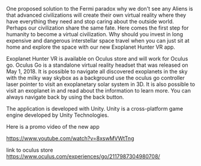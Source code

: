One proposed solution to the Fermi paradox why we don't see any Aliens is that advanced civilizations will create their own virtual reality where they have everything they need and stop caring about the outside world. Perhaps our civilization share the same fate. 
Here comes the first step for humanity to become a virtual civilization. Why should you invest in long expensive and dangerous interstellar space travel when you can just sit at home and explore the space with our new Exoplanet Hunter VR app.

Exoplanet Hunter VR is available on Oculus store and will work for Oculus go. Oculus Go is a standalone virtual reality headset that was released on May 1, 2018. It is possible to navigate all discovered exoplanets in the sky with the milky way skybox as a background use the oculus go controller laser pointer to visit an exoplanetary solar system in 3D. It is also possible to visit an exoplanet in and read about the information to learn more. You can always navigate back by using the back button.

The application is developed with Unity. Unity is a cross-platform game engine developed by Unity Technologies.

Here is a promo video of the new app 


https://www.youtube.com/watch?v=8xswMVWtTng


link to oculus store https://www.oculus.com/experiences/go/2117987304980708/
